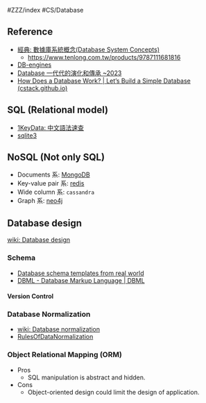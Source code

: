 #ZZZ/index #CS/Database 
 
## Reference

* [經典: 數據庫系統概念(Database System Concepts)](https://www.db-book.com/)
    * https://www.tenlong.com.tw/products/9787111681816
* [DB-engines](https://db-engines.com/en/ranking)
* [Database 一代代的演化和傳承 ~2023](https://tachunwu.github.io/posts/db-history/)
* [How Does a Database Work? | Let’s Build a Simple Database (cstack.github.io)](https://cstack.github.io/db_tutorial/)

## SQL (Relational model)

* [1KeyData: 中文語法速查](https://www.1keydata.com/tw/sql/sql.html)
* [sqlite3](sqlite3.md)

## NoSQL (Not only SQL)

* Documents 系: [MongoDB](MongoDB.md)
* Key-value pair 系: [redis](redis.md) 
* Wide column 系: `cassandra`
* Graph 系: [neo4j](https://neo4j.com/docs/)

## Database design

[wiki: Database design](https://en.wikipedia.org/wiki/Database_design)

### Schema

* [Database schema templates from real world](https://drawsql.app/templates)
* [DBML - Database Markup Language | DBML](https://www.dbml.org/home/)

#### Version Control


### Database Normalization

* [wiki: Database normalization](https://en.wikipedia.org/wiki/Database_normalization)
* [RulesOfDataNormalization](http://cc.cust.edu.tw/~ccchen/doc/db_04.pdf)

### Object Relational Mapping (ORM)

* Pros
    * SQL manipulation is abstract and hidden.  
* Cons
    * Object-oriented design could limit the design of application.